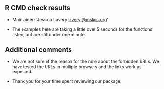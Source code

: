 ## R CMD check results

* Maintainer: 'Jessica Lavery <laveryj@mskcc.org>'

* The examples here are taking a little over 5 seconds for the functions listed,
but are still under one minute.

## Additional comments

* We are not sure of the reason for the note about the forbidden URLs. We have 
tested the URLs in multiple browsers and the links work as expected.

* Thank you for your time spent reviewing our package.
